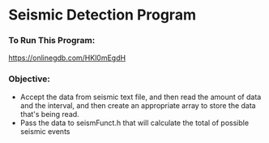 # Seismic Detection Program

### To Run This Program:
https://onlinegdb.com/HKl0mEgdH

### Objective:
- Accept the data from seismic text file, and then read the amount of data and the interval, and then create an appropriate array to store the data that's being read.
- Pass the data to seismFunct.h that will calculate the total of possible seismic events
